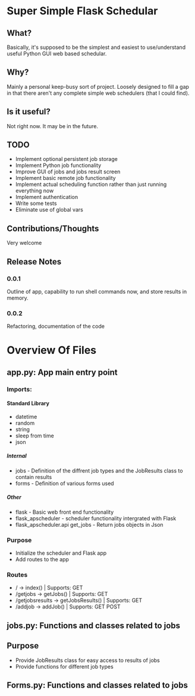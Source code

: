 # Super Simple Flask Schedular 

## What?
Basically, it's supposed to be the simplest and easiest to use/understand useful Python GUI web based schedular.

## Why? 
Mainly a personal keep-busy sort of project. Loosely designed to fill a gap in that there aren't any complete simple web 
schedulers (that I could find).

## Is it useful? 
Not right now. It may be in the future.

## TODO
* Implement optional persistent job storage 
* Implement Python job functionality
* Improve GUI of jobs and jobs result screen 
* Implement basic remote job functionality
* Implement actual scheduling function rather than just running everything now
* Implement authentication 
* Write some tests
* Eliminate use of global vars

## Contributions/Thoughts
Very welcome

## Release Notes
### 0.0.1
Outline of app, capability to run shell commands now, and store results in memory.

### 0.0.2
Refactoring, documentation of the code 

# Overview Of Files
## app.py: App main entry point 

### Imports:
#### Standard Library
* datetime
* random
* string
* sleep from time
* json
##### Internal
* jobs - Definition of the diffrent job types and the JobResults class to contain results
* forms - Definition of various forms used
##### Other
* flask - Basic web front end functionality
* flask_apscheduler - scheduler functionality intergrated with Flask
* flask_apscheduler.api get_jobs - Return jobs objects in Json

### Purpose
* Initialize the scheduler and Flask app
* Add routes to the app

### Routes
* / -> index() | Supports: GET
* /getjobs -> getJobs() | Supports: GET
* /getjobsresults -> getJobsResults() | Supports: GET
* /addjob -> addJob() | Supports: GET POST

## jobs.py: Functions and classes related to jobs
## Purpose
* Provide JobResults class for easy access to results of jobs 
* Provide functions for different job types

## Forms.py: Functions and classes related to jobs
